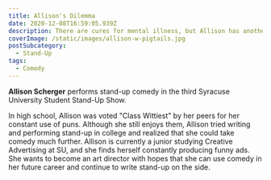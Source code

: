 ```yaml
---
title: Allison's Dilemma
date: 2020-12-08T16:59:05.939Z
description: There are cures for mental illness, but Allison has another intractable issue.
coverImage: /static/images/allison-w-pigtails.jpg
postSubcategory:
  - Stand-Up
tags:
  - Comedy
---
```

**Allison Scherger** performs stand-up comedy in the third Syracuse University Student Stand-Up Show.

In high school, Allison was voted "Class Wittiest" by her peers for her constant use of puns. Although she still enjoys them, Allison tried writing and performing stand-up in college and realized that she could take comedy much further. Allison is currently a junior studying Creative Advertising at SU, and she finds herself constantly producing funny ads. She wants to become an art director with hopes that she can use comedy in her future career and continue to write stand-up on the side.